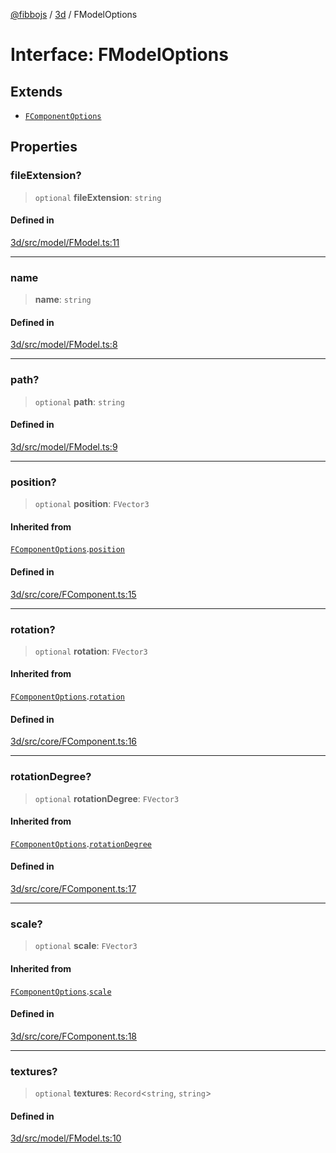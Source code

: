 [@fibbojs](/api/index) / [3d](/api/3d) / FModelOptions

# Interface: FModelOptions

## Extends

- [`FComponentOptions`](FComponentOptions.md)

## Properties

### fileExtension?

> `optional` **fileExtension**: `string`

#### Defined in

[3d/src/model/FModel.ts:11](https://github.com/fibbojs/fibbo/blob/fe513db46f793b2520946de03583c9b4464b47bc/packages/3d/src/model/FModel.ts#L11)

***

### name

> **name**: `string`

#### Defined in

[3d/src/model/FModel.ts:8](https://github.com/fibbojs/fibbo/blob/fe513db46f793b2520946de03583c9b4464b47bc/packages/3d/src/model/FModel.ts#L8)

***

### path?

> `optional` **path**: `string`

#### Defined in

[3d/src/model/FModel.ts:9](https://github.com/fibbojs/fibbo/blob/fe513db46f793b2520946de03583c9b4464b47bc/packages/3d/src/model/FModel.ts#L9)

***

### position?

> `optional` **position**: `FVector3`

#### Inherited from

[`FComponentOptions`](FComponentOptions.md).[`position`](FComponentOptions.md#position)

#### Defined in

[3d/src/core/FComponent.ts:15](https://github.com/fibbojs/fibbo/blob/fe513db46f793b2520946de03583c9b4464b47bc/packages/3d/src/core/FComponent.ts#L15)

***

### rotation?

> `optional` **rotation**: `FVector3`

#### Inherited from

[`FComponentOptions`](FComponentOptions.md).[`rotation`](FComponentOptions.md#rotation)

#### Defined in

[3d/src/core/FComponent.ts:16](https://github.com/fibbojs/fibbo/blob/fe513db46f793b2520946de03583c9b4464b47bc/packages/3d/src/core/FComponent.ts#L16)

***

### rotationDegree?

> `optional` **rotationDegree**: `FVector3`

#### Inherited from

[`FComponentOptions`](FComponentOptions.md).[`rotationDegree`](FComponentOptions.md#rotationdegree)

#### Defined in

[3d/src/core/FComponent.ts:17](https://github.com/fibbojs/fibbo/blob/fe513db46f793b2520946de03583c9b4464b47bc/packages/3d/src/core/FComponent.ts#L17)

***

### scale?

> `optional` **scale**: `FVector3`

#### Inherited from

[`FComponentOptions`](FComponentOptions.md).[`scale`](FComponentOptions.md#scale)

#### Defined in

[3d/src/core/FComponent.ts:18](https://github.com/fibbojs/fibbo/blob/fe513db46f793b2520946de03583c9b4464b47bc/packages/3d/src/core/FComponent.ts#L18)

***

### textures?

> `optional` **textures**: `Record`\<`string`, `string`\>

#### Defined in

[3d/src/model/FModel.ts:10](https://github.com/fibbojs/fibbo/blob/fe513db46f793b2520946de03583c9b4464b47bc/packages/3d/src/model/FModel.ts#L10)
